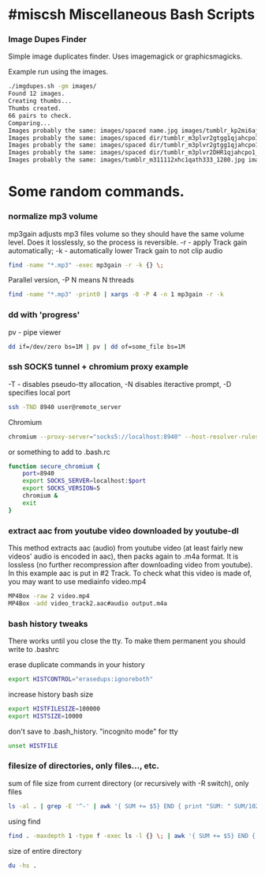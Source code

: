 #miscsh
Miscellaneous Bash Scripts
======

### Image Dupes Finder

Simple image duplicates finder. Uses imagemagick or graphicsmagicks.

Example run using the images.

```sh
./imgdupes.sh -gm images/
Found 12 images.
Creating thumbs...
Thumbs created.     
66 pairs to check.
Comparing...
Images probably the same: images/spaced name.jpg images/tumblr_kp2mi6ajzg1qzv5pwo1_500.jpg
Images probably the same: images/spaced dir/tumblr_m3plvr2gtgg1qjahcpo1_250.jpg images/spaced dir/tumblr_m3plvr2DHR1qjahcpo1_250.jpg
Images probably the same: images/spaced dir/tumblr_m3plvr2gtgg1qjahcpo1_250.jpg images/tumblr_m3plvr2DHR1qjahcpo1_250.jpg
Images probably the same: images/spaced dir/tumblr_m3plvr2DHR1qjahcpo1_250.jpg images/tumblr_m3plvr2DHR1qjahcpo1_250.jpg
Images probably the same: images/tumblr_m311112xhc1qath333_1280.jpg images/dir/tumblr_m3pua02xhc1qathi4o1_1280.jpg
```

Some random commands.
======

### normalize mp3 volume

mp3gain adjusts mp3 files volume so they should have the same volume level. Does it losslessly, so the process is reversible.
-r - apply Track gain automatically; -k - automatically lower Track gain to not clip audio

```sh
find -name "*.mp3" -exec mp3gain -r -k {} \;
```
Parallel version, -P N means N threads
```sh
find -name "*.mp3" -print0 | xargs -0 -P 4 -n 1 mp3gain -r -k
```

### dd with 'progress'

pv - pipe viewer

```sh
dd if=/dev/zero bs=1M | pv | dd of=some_file bs=1M
```

### ssh SOCKS tunnel + chromium proxy example

-T - disables pseudo-tty allocation, -N disables iteractive prompt, -D specifies local port

```sh
ssh -TND 8940 user@remote_server
```

Chromium

```sh
chromium --proxy-server="socks5://localhost:8940" --host-resolver-rules="MAP * 0.0.0.0 , EXCLUDE localhost"
```
or something to add to .bash.rc
```sh
function secure_chromium {
    port=8940
    export SOCKS_SERVER=localhost:$port
    export SOCKS_VERSION=5
    chromium &
    exit
}
```

### extract aac from youtube video downloaded by youtube-dl

This method extracts aac (audio) from youtube video (at least fairly new videos' audio is encoded in aac), then packs again to .m4a format. It is lossless (no further recompression after downloading video from youtube). In this example aac is put in #2 Track. To check what this video is made of, you may want to use mediainfo video.mp4

```sh
MP4Box -raw 2 video.mp4
MP4Box -add video_track2.aac#audio output.m4a
```

### bash history tweaks

There works until you close the tty. To make them permanent you should write to .bashrc

erase duplicate commands in your history
```sh
export HISTCONTROL="erasedups:ignoreboth"
```

increase history bash size
```sh
export HISTFILESIZE=100000
export HISTSIZE=10000
```

don't save to .bash_history. "incognito mode" for tty
```sh
unset HISTFILE
```

### filesize of directories, only files..., etc.

sum of file size from current directory (or recursively with -R switch), only files
```sh
ls -al . | grep -E '^-' | awk '{ SUM += $5} END { print "SUM: " SUM/1024/1024 " MiB" }'
```
using find
```sh
find . -maxdepth 1 -type f -exec ls -l {} \; | awk '{ SUM += $5} END { print "SUM: " SUM/1024/1024 " MiB" }'
```

size of entire directory
```sh
du -hs .
```
